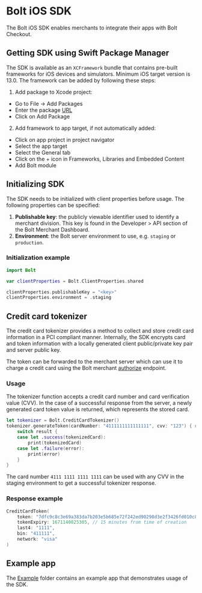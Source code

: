 # Bolt iOS SDK

The Bolt iOS SDK enables merchants to integrate their apps with Bolt Checkout.

## Getting SDK using Swift Package Manager

The SDK is available as an `XCFramework` bundle that contains pre-built frameworks for iOS devices and simulators.
Minimum iOS target version is 13.0.
The framework can be added by following these steps:

1. Add package to Xcode project:
 - Go to File -> Add Packages
 - Enter the package [URL](https://github.com/BoltApp/bolt-ios)
 - Click on Add Package
2. Add framework to app target, if not automatically added:
 - Click on app project in project navigator
 - Select the app target
 - Select the General tab
 - Click on the + icon in Frameworks, Libraries and Embedded Content
 - Add Bolt module

## Initializing SDK

The SDK needs to be initialized with client properties before usage. The following properties can be specified:
1. __Publishable key__: the publicly viewable identifier used to identify a merchant division. This key is found in the Developer > API section of the Bolt Merchant Dashboard.
2. __Environment__: the Bolt server environment to use, e.g. `staging` or `production`.

### Initialization example

```swift
import Bolt

var clientProperties = Bolt.ClientProperties.shared

clientProperties.publishableKey = "<key>"
clientProperties.environment = .staging
```

## Credit card tokenizer

The credit card tokenizer provides a method to collect and store credit card information in a PCI compliant manner. Internally, the SDK encrypts card and token information with a locally generated client public/private key pair and server public key.

 The token can be forwarded to the merchant server which can use it to charge a credit card using the Bolt merchant [authorize](https://help.bolt.com/api-bolt/#tag/Transactions/operation/MerchantAuthorize) endpoint.

### Usage

The tokenizer function accepts a credit card number and card verification value (CVV). In the case of a successful response from the server, a newly generated card token value is returned, which represents the stored card.

```swift
let tokenizer = Bolt.CreditCardTokenizer()
tokenizer.generateToken(cardNumber: "4111111111111111", cvv: "123") { result in
    switch result {
    case let .success(tokenizedCard):
        print(tokenizedCard)
    case let .failure(error):
        print(error)
    }
}
```

The card number `4111 1111 1111 1111` can be used with any CVV in the staging environment to get a successful tokenizer response.

### Response example

```swift
CreditCardToken(
    token: "7dfc9c8c3e69a383da7b203e5b685e72f242ed90298d3e2f3426fd010c8e6219",
    tokenExpiry: 1671140825305, // 15 minutes from time of creation
    last4: "1111",
    bin: "411111",
    network: "visa"
)
```

## Example app

The [Example](./Example) folder contains an example app that demonstrates usage of the SDK.
